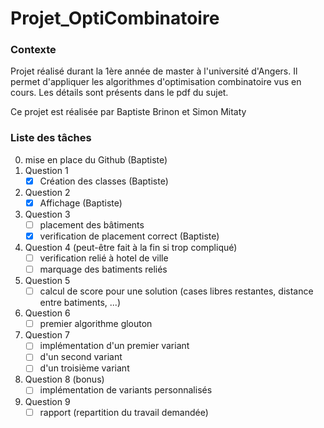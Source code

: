 # Projet_OptiCombinatoire

### Contexte
Projet réalisé durant la 1ère année de master à l'université d'Angers. Il permet d'appliquer les algorithmes d'optimisation combinatoire vus en cours. Les détails sont présents dans le pdf du sujet.

Ce projet est réalisée par Baptiste Brinon et Simon Mitaty

### Liste des tâches
0. mise en place du Github (Baptiste)
1. Question 1
    - [x] Création des classes (Baptiste)
2. Question 2
    - [x] Affichage (Baptiste)
3. Question 3
    - [ ] placement des bâtiments
    - [x] verification de placement correct (Baptiste)
4. Question 4 (peut-être fait à la fin si trop compliqué)
    - [ ] verification relié à hotel de ville
    - [ ] marquage des batiments reliés
5. Question 5
    - [ ] calcul de score pour une solution (cases libres restantes, distance entre batiments, ...)
6. Question 6
    - [ ] premier algorithme glouton
7. Question 7
    - [ ] implémentation d'un premier variant
    - [ ] d'un second variant
    - [ ] d'un troisième variant
8. Question 8 (bonus)
    - [ ] implémentation de variants personnalisés
9. Question 9
    - [ ] rapport (repartition du travail demandée)